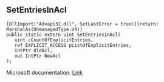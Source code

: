 ## SetEntriesInAcl

```
[DllImport("Advapi32.dll", SetLastError = true)][return: MarshalAs(UnmanagedType.U4)]
public static extern uint SetEntriesInAcl(
   uint cCountOfExplicitEntries,
   ref EXPLICIT_ACCESS pListOfExplicitEntries,
   IntPtr OldAcl,
   out IntPtr NewAcl
);
```

Microsoft documentation: [Link](https://learn.microsoft.com/en-us/windows/win32/api/aclapi/nf-aclapi-setentriesinacla)
